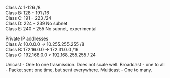 Class A: 1-126  /8  
Class B: 128 - 191 /16  
Class C: 191 - 223 /24  
Class D: 224 - 239 No subnet  
Class E: 240 - 255 No subnet, experimental  


Private IP addresses  
Class A: 10.0.0.0 -> 10.255.255.255 /8  
Class B: 172.16.0.0 -> 172.31.0.0 /16  
Class C: 192.168.0.0 > 192.168.255.255 / 24  

Unicast - One to one trasmission. Does not scale well.
Broadcast - one to all - Packet sent one time, but sent everywhere. 
Multicast - One to many. 

